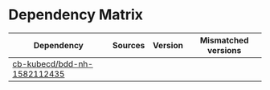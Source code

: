 # Dependency Matrix

Dependency | Sources | Version | Mismatched versions
---------- | ------- | ------- | -------------------
[cb-kubecd/bdd-nh-1582112435](https://github.com/cb-kubecd/bdd-nh-1582112435.git) |  | []() | 
